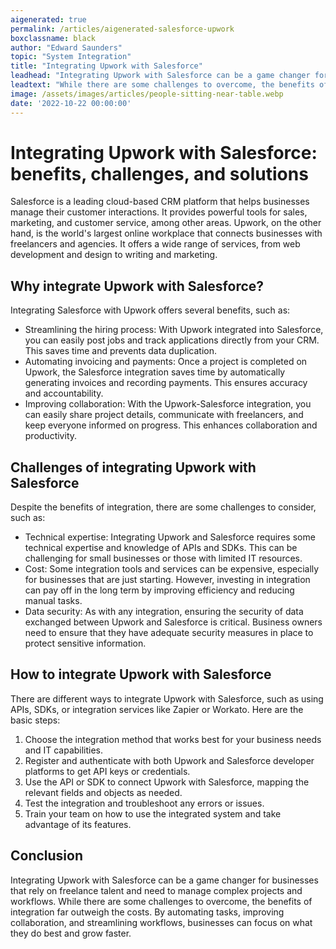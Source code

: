 ```yaml
---
aigenerated: true
permalink: /articles/aigenerated-salesforce-upwork
boxclassname: black
author: "Edward Saunders"
topic: "System Integration"
title: "Integrating Upwork with Salesforce"
leadhead: "Integrating Upwork with Salesforce can be a game changer for businesses that rely on freelance talent and need to manage complex projects and workflows"
leadtext: "While there are some challenges to overcome, the benefits of integration far outweigh the costs. By automating tasks, improving collaboration, and streamlining workflows, businesses can focus on what they do best and grow faster."
image: /assets/images/articles/people-sitting-near-table.webp
date: '2022-10-22 00:00:00'
---
```

<div class="arttext">		<h1>Integrating Upwork with Salesforce: benefits, challenges, and solutions</h1>
		<p>Salesforce is a leading cloud-based CRM platform that helps businesses manage their customer interactions. It provides powerful tools for sales, marketing, and customer service, among other areas. Upwork, on the other hand, is the world's largest online workplace that connects businesses with freelancers and agencies. It offers a wide range of services, from web development and design to writing and marketing.</p>
		<h2>Why integrate Upwork with Salesforce?</h2>
		<p>Integrating Salesforce with Upwork offers several benefits, such as:</p>
		<ul>
			<li>Streamlining the hiring process: With Upwork integrated into Salesforce, you can easily post jobs and track applications directly from your CRM. This saves time and prevents data duplication.</li>
			<li>Automating invoicing and payments: Once a project is completed on Upwork, the Salesforce integration saves time by automatically generating invoices and recording payments. This ensures accuracy and accountability.</li>
			<li>Improving collaboration: With the Upwork-Salesforce integration, you can easily share project details, communicate with freelancers, and keep everyone informed on progress. This enhances collaboration and productivity.</li>
		</ul>
		<h2>Challenges of integrating Upwork with Salesforce</h2>
		<p>Despite the benefits of integration, there are some challenges to consider, such as:</p>
		<ul>
			<li>Technical expertise: Integrating Upwork and Salesforce requires some technical expertise and knowledge of APIs and SDKs. This can be challenging for small businesses or those with limited IT resources.</li>
			<li>Cost: Some integration tools and services can be expensive, especially for businesses that are just starting. However, investing in integration can pay off in the long term by improving efficiency and reducing manual tasks.</li>
			<li>Data security: As with any integration, ensuring the security of data exchanged between Upwork and Salesforce is critical. Business owners need to ensure that they have adequate security measures in place to protect sensitive information.</li>
		</ul>
		<h2>How to integrate Upwork with Salesforce</h2>
		<p>There are different ways to integrate Upwork with Salesforce, such as using APIs, SDKs, or integration services like Zapier or Workato. Here are the basic steps:</p>
		<ol>
			<li>Choose the integration method that works best for your business needs and IT capabilities.</li>
			<li>Register and authenticate with both Upwork and Salesforce developer platforms to get API keys or credentials.</li>
			<li>Use the API or SDK to connect Upwork with Salesforce, mapping the relevant fields and objects as needed.</li>
			<li>Test the integration and troubleshoot any errors or issues.</li>
			<li>Train your team on how to use the integrated system and take advantage of its features.</li>
		</ol>
		<h2>Conclusion</h2>
		<p>Integrating Upwork with Salesforce can be a game changer for businesses that rely on freelance talent and need to manage complex projects and workflows. While there are some challenges to overcome, the benefits of integration far outweigh the costs. By automating tasks, improving collaboration, and streamlining workflows, businesses can focus on what they do best and grow faster.</p>
</div>